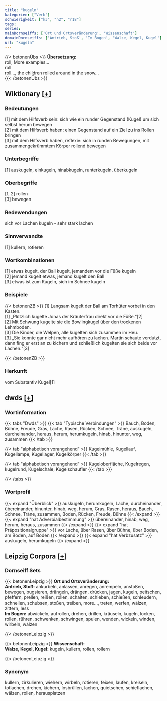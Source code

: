 ```yaml
---
title: "kugeln"
kategorien: ["Verb"]
schwierigkeit: ["k3", "h2", "r18"]
tags:
series:
mainDornseiffs: ['Ort und Ortsveränderung', 'Wissenschaft']
domainDornseiffs: ['Antrieb, Stoß', 'Im Bogen', 'Walze, Kegel, Kugel']
url: "kugeln"
---
```


{{< betonenÜbs >}}
**Übersetzung:**  
roll, More examples...  
roll  
roll..., the children rolled around in the snow...  
{{< /betonenÜbs >}}

## Wiktionary [[+](https://de.wiktionary.org/wiki/kugeln)]

### Bedeutungen
[1] mit dem Hilfsverb sein: sich wie ein runder Gegenstand (Kugel) um sich selbst herum bewegen  
[2] mit dem Hilfsverb haben: einen Gegenstand auf ein Ziel zu ins Rollen bringen  
[3] mit dem Hilfsverb haben, reflexiv: sich in runden Bewegungen, mit zusammengekrümmtem Körper rollend bewegen  

### Unterbegriffe
[1] auskugeln, einkugeln, hinabkugeln, runterkugeln, überkugeln  

### Oberbegriffe
[1, 2] rollen  
[3] bewegen  

### Redewendungen
sich vor Lachen kugeln - sehr stark lachen  

### Sinnverwandte
[1] kullern, rotieren  

### Wortkombinationen
[1] etwas kugelt, der Ball kugelt, jemandem vor die Füße kugeln  
[2] jemand kugelt etwas, jemand kugelt den Ball  
[3] etwas ist zum Kugeln, sich im Schnee kugeln  

### Beispiele
{{< betonenZB >}}
[1] Langsam kugelt der Ball am Torhüter vorbei in den Kasten.  
[1] „Plötzlich kugelte Jonas der Kräuterfrau direkt vor die Füße.“[2]  
[2] Mit Schwung kugelte sie die Bowlingkugel über den trockenen Lehmboden.  
[3] Die Kinder, die Welpen, alle kugelten sich zusammen im Heu.  
[3] „Sie konnte gar nicht mehr aufhören zu lachen. Martin schaute verdutzt, dann fing er erst an zu kichern und schließlich kugelten sie sich beide vor Lachen.“[3]  

{{< /betonenZB >}}
### Herkunft
vom Substantiv Kugel[1]  



## dwds [[+](https://www.dwds.de/wb/kugeln)]

### Wortinformation
{{< tabs "Dwds" >}}
{{< tab "Typische Verbindungen" >}}
Bauch, Boden, Bühne, Freude, Gras, Lache, Rasen, Rücken, Schnee, Träne, auskugeln, durcheinander, heraus, herum, herumkugeln, hinab, hinunter, weg, zusammen
{{< /tab >}}

{{< tab "alphabetisch vorangehend" >}}
Kugelmühle, Kugellauf, Kugellampe, Kugellager, Kugelkörper
{{< /tab >}}

{{< tab "alphabetisch vorangehend" >}}
Kugeloberfläche, Kugelregen, kugelrund, Kugelschale, Kugelschaufler
{{< /tab >}}

{{< /tabs >}}

### Wortprofil
{{< expand "Überblick" >}} auskugeln, herumkugeln, Lache, durcheinander, übereinander, hinunter, hinab, weg, herum, Gras, Rasen, heraus, Bauch, Schnee, Träne, zusammen, Boden, Rücken, Freude, Bühne {{< /expand >}}
{{< expand "hat Adverbialbestimmung" >}} übereinander, hinab, weg, herum, heraus, zusammen {{< /expand >}}
{{< expand "hat Präpositionalgruppe" >}} vor Lache, über Rasen, über Bühne, über Boden, am Boden, auf Boden {{< /expand >}}
{{< expand "hat Verbzusatz" >}} auskugeln, herumkugeln {{< /expand >}}

## Leipzig Corpora [[+](https://corpora.uni-leipzig.de/en/res?word=kugeln&corpusId=deu_newscrawl-public_2018)]

### Dornseiff Sets
{{< betonenLeipzig >}}
**Ort und Ortsveränderung:**  
**Antrieb, Stoß:** ankurbeln, anlassen, anregen, anrempeln, anstoßen, bewegen, bugsieren, drängeln, drängen, drücken, jagen, kugeln, peitschen, pfeffern, prellen, reißen, rollen, schalten, schieben, schießen, schleudern, schnellen, schubsen, stoßen, treiben, more..., treten, werfen, wälzen, zittern, less  
**Im Bogen:** abwickeln, aufrollen, drehen, drillen, kräuseln, kugeln, locken, rollen, rühren, schwenken, schwingen, spulen, wenden, wickeln, winden, wirbeln, wälzen  

{{< /betonenLeipzig >}}


{{< betonenLeipzig >}}
**Wissenschaft:**  
**Walze, Kegel, Kugel:** kugeln, kullern, rollen, rollern  

{{< /betonenLeipzig >}}

### Synonym
kullern, zirkulieren, wiehern, wirbeln, rotieren, feixen, laufen, kreiseln, totlachen, drehen, kichern, losbrüllen, lachen, quietschen, schieflachen, wälzen, rollen, herausplatzen

